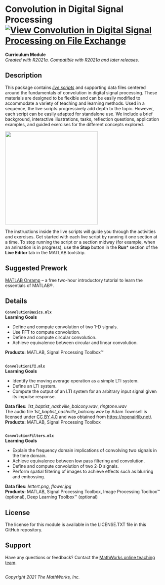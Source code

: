 # Convolution in Digital Signal Processing [![View Convolution in Digital Signal Processing on File Exchange](https://www.mathworks.com/matlabcentral/images/matlab-file-exchange.svg)](https://www.mathworks.com/matlabcentral/fileexchange/97112-convolution-in-digital-signal-processing)  
**Curriculum Module**  
_Created with R2021a. Compatible with R2021a and later releases._


## Description ##
This package contains _[live scripts](https://www.mathworks.com/products/matlab/live-editor.html)_ and supporting data files centered around the fundamentals of convolution in digital signal processing. These materials are designed to be flexible and can be easily modified to accommodate a variety of teaching and learning methods. Used in a sequence, the live scripts progressively add depth to the topic. However, each script can be easily adapted for standalone use. We include a brief background, interactive illustrations, tasks, reflection questions, application examples, and guided exercises for the different concepts explored.  

<img src = "https://user-images.githubusercontent.com/81376570/121351459-cc9a2c80-c8f9-11eb-817c-3b9ba4ae21b7.gif" height = "300">

The instructions inside the live scripts will guide you through the activities and exercises. Get started with each live script by running it one section at a time. To stop running the script or a section midway (for example, when an animation is in progress), use the **Stop** button in the **Run*** section of the **Live Editor** tab in the MATLAB toolstrip.  

## Suggested Prework ## 
[MATLAB Onramp](https://www.mathworks.com/learn/tutorials/matlab-onramp.html) – a free two-hour introductory tutorial to learn the essentials of MATLAB®. 

## Details ##

**`ConvolutionBasics.mlx`**   
**Learning Goals**
- Define and compute convolution of two 1-D signals.
- Use FFT to compute convolution.
- Define and compute circular convolution.
- Achieve equivalence between circular and linear convolution.    
  
**Products:** MATLAB, Signal Processing Toolbox™ 

## ##
**`ConvolutionLTI.mlx`**  
**Learning Goals**  
- Identify the moving average operation as a simple LTI system.  
- Define an LTI system. 
- Compute the output of an LTI system for an arbitrary input signal given its impulse response.  
  
**Data files:** _1st_baptist_nashville_balcony.wav_, _ringtone.wav_  
            The audio file _1st_baptist_nashville_balcony.wav_ by Adam Townsell is licensed under [CC BY 4.0](https://creativecommons.org/licenses/by/4.0/) and was obtained from https://openairlib.net/.  
**Products:** MATLAB, Signal Processing Toolbox   

## ##

**`ConvolutionFilters.mlx`**   
**Learning Goals**  
- Explain the frequency domain implications of convolving two signals in the time domain.
- Achieve equivalence between low pass filtering and convolution.  
- Define and compute convolution of two 2-D signals.  
- Perform spatial filtering of images to achieve effects such as blurring and embossing.   
   
**Data files:** _lettert.png_, _flower.jpg_   
**Products:** MATLAB, Signal Processing Toolbox, Image Processing Toolbox™ (optional), Deep Learning Toolbox™ (optional)   

## License ##
The license for this module is available in the LICENSE.TXT file in this GitHub repository.

## Support ##
Have any questions or feedback? Contact the [MathWorks online teaching team](mailto:onlineteaching@mathworks.com).

## ##

_Copyright 2021 The MathWorks, Inc._
